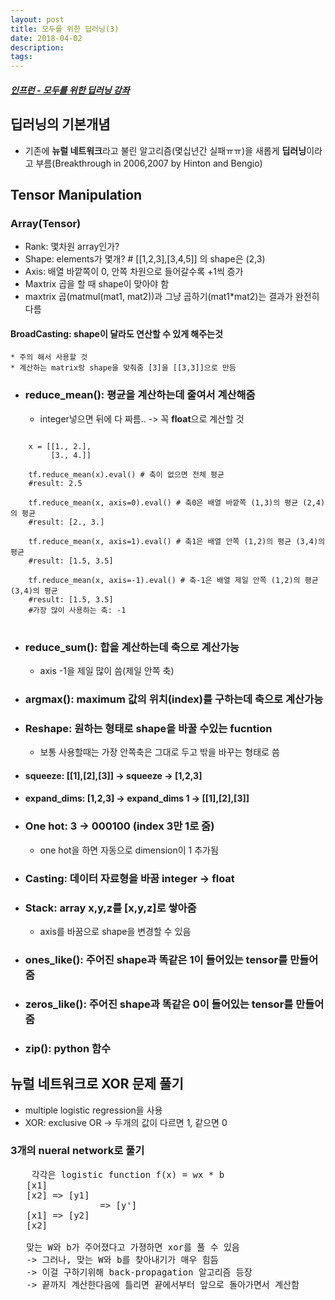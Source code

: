```yaml
---
layout: post
title: 모두를 위한 딥러닝(3)
date: 2018-04-02
description:
tags:
---
```


##### [인프런 - 모두를 위한 딥러닝 강좌](https://www.inflearn.com/course/%EA%B8%B0%EB%B3%B8%EC%A0%81%EC%9D%B8-%EB%A8%B8%EC%8B%A0%EB%9F%AC%EB%8B%9D-%EB%94%A5%EB%9F%AC%EB%8B%9D-%EA%B0%95%EC%A2%8C/)

## 딥러닝의 기본개념
* 기존에 **뉴럴 네트워크**라고 불린 알고리즘(몇십년간 실패ㅠㅠ)을 새롭게 **딥러닝**이라고 부름(Breakthrough in 2006,2007 by Hinton and Bengio)

## Tensor Manipulation

### Array(Tensor)
* Rank: 몇차원 array인가?
* Shape: elements가 몇개? # [[1,2,3],[3,4,5]] 의 shape은 (2,3)
* Axis: 배열 바깥쪽이 0, 안쪽 차원으로 들어갈수록 +1씩 증가
* Maxtrix 곱을 할 때 shape이 맞아야 함
* maxtrix 곱(matmul(mat1, mat2))과 그냥 곱하기(mat1*mat2)는 결과가 완전히 다름

#### BroadCasting: shape이 달라도 연산할 수 있게 해주는것
    * 주의 해서 사용할 것
    * 계산하는 matrix랑 shape을 맞춰줌 [3]을 [[3,3]]으로 만듬

* ### reduce_mean(): 평균을 계산하는데 줄여서 계산해줌
    * integer넣으면 뒤에 다 짜름.. -> 꼭 **float**으로 계산할 것
<pre>
<code>
    x = [[1., 2.],
         [3., 4.]]

    tf.reduce_mean(x).eval() # 축이 없으면 전체 평균
    #result: 2.5

    tf.reduce_mean(x, axis=0).eval() # 축0은 배열 바깥쪽 (1,3)의 평균 (2,4)의 평균
    #result: [2., 3.]

    tf.reduce_mean(x, axis=1).eval() # 축1은 배열 안쪽 (1,2)의 평균 (3,4)의 평균
    #result: [1.5, 3.5]

    tf.reduce_mean(x, axis=-1).eval() # 축-1은 배열 제일 안쪽 (1,2)의 평균 (3,4)의 평균
    #result: [1.5, 3.5]
    #가장 많이 사용하는 축: -1
</code>
</pre>

* ### reduce_sum(): 합을 계산하는데 축으로 계산가능
    * axis -1을 제일 많이 씀(제일 안쪽 축)

* ### argmax(): maximum 값의 위치(index)를 구하는데 축으로 계산가능

* ### **Reshape**: 원하는 형태로 shape을 바꿀 수있는 fucntion
    * 보통 사용할때는 가장 안쪽축은 그대로 두고 밖을 바꾸는 형태로 씀
* #### squeeze: [[1],[2],[3]] -> squeeze -> [1,2,3]
* #### expand_dims: [1,2,3] -> expand_dims 1 -> [[1],[2],[3]]

* ### One hot: 3 -> 000100 (index 3만 1로 줌)
    * one hot을 하면 자동으로 dimension이 1 추가됨

* ### Casting: 데이터 자료형을 바꿈 integer -> float

* ### Stack: array x,y,z를 [x,y,z]로 쌓아줌
    * axis를 바꿈으로 shape을 변경할 수 있음

* ### ones_like(): 주어진 shape과 똑같은 1이 들어있는 tensor를 만들어줌
* ### zeros_like(): 주어진 shape과 똑같은 0이 들어있는 tensor를 만들어줌
* ### zip(): python 함수

## 뉴럴 네트워크로 XOR 문제 풀기

* multiple logistic regression을 사용
* XOR: exclusive OR -> 두개의 값이 다르면 1, 같으면 0

### 3개의 nueral network로 풀기
<pre>
    각각은 logistic function f(x) = wx * b
   [x1]
   [x2] => [y1]
                 => [y']
   [x1] => [y2]
   [x2]

   맞는 W와 b가 주어졌다고 가졍하면 xor를 풀 수 있음
   -> 그러나, 맞는 W와 b를 찾아내기가 매우 힘듬
   -> 이걸 구하기위해 back-propagation 알고리즘 등장
   -> 끝까지 계산한다음에 틀리면 끝에서부터 앞으로 돌아가면서 계산함
</pre>
